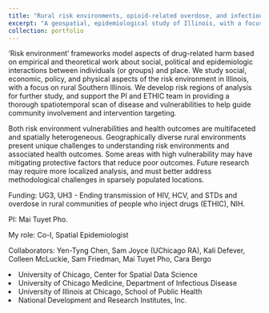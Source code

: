```yaml
---
title: "Rural risk environments, opioid-related overdose, and infectious diseases"
excerpt: "A geospatial, epidemiological study of Illinois, with a focus on rural Southern IL, to describe the relations of risk environments, opioid-related overdose, HIV, Hepatitis C, and STI rates ."
collection: portfolio
---
```


‘Risk environment’ frameworks model aspects of drug-related harm based on empirical and theoretical work about social, political and epidemiologic interactions between individuals (or groups) and place. We study social, economic, policy, and physical aspects of the risk environment in Illinois, with a focus on rural Southern Illinois. We develop risk regions of analysis for further study, and support the PI and ETHIC team in providing a thorough spatiotemporal scan of disease and vulnerabilities to help guide community involvement and intervention targeting.
 
Both risk environment vulnerabilities and health outcomes are multifaceted and spatially heterogeneous.  Geographically diverse rural environments present unique challenges to understanding risk environments and associated health outcomes. Some areas with high vulnerability may have mitigating protective factors that reduce poor outcomes. Future research may require more localized analysis, and must better address methodological challenges in sparsely populated locations. 
 
Funding: UG3, UH3 - Ending transmission of HIV, HCV, and STDs and overdose in rural communities of people who inject drugs (ETHIC), NIH. 

PI: Mai Tuyet Pho. 

My role: Co-I, Spatial Epidemiologist

Collaborators: Yen-Tyng Chen, Sam Joyce (UChicago RA), Kali Defever, Colleen McLuckie, Sam Friedman, Mai Tuyet Pho, Cara Bergo
<li>University of Chicago, Center for Spatial Data Science</li>
 <li>University of Chicago Medicine, Department of Infectious Disease</li>
 <li>University of Illinois at Chicago, School of Public Health</li>
 <li>National Development and Research Institutes, Inc.</li>
 

